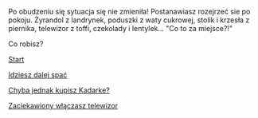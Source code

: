 Po obudzeniu się sytuacja się  nie zmieniła!
Postanawiasz rozejrzeć sie po pokoju. Żyrandol z landrynek, poduszki z waty cukrowej,
stolik i krzesła z piernika, telewizor z toffi, czekolady i lentylek... "Co to za miejsce?!"

Co robisz?

[Start](../ptasieMleczko.md)

[Idziesz dalej spać](./spaniee.md)

[Chyba jednak kupisz Kadarke?](../kadarka/kadarka.md)

[Zaciekawiony włączasz telewizor](../telewizor/telewizor.md)